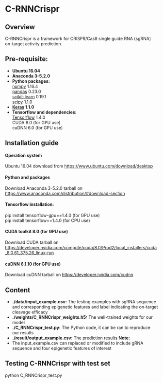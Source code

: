 # C-RNNCrispr 
## Overview
C-RNNCrispr is a framework for CRISPR/Cas9 single guide RNA (sgRNA) on-target activity prediction.

## Pre-requisite:  
* **Ubuntu 16.04**
* **Anaconda 3-5.2.0**
* **Python packages:**   
  [numpy](https://numpy.org/) 1.16.4  
  [pandas](https://pandas.pydata.org/) 0.23.0  
  [scikit-learn](https://scikit-learn.org/stable/) 0.19.1  
  [scipy](https://www.scipy.org/) 1.1.0  
 * **[Keras](https://keras.io/) 1.1.0**    
 * **Tensorflow and dependencies:**   
  [Tensorflow](https://tensorflow.google.cn/) 1.4.0    
  CUDA 8.0 (for GPU use)    
  cuDNN 6.0 (for GPU use)    
  
## Installation guide
#### **Operation system**  
Ubuntu 16.04 download from https://www.ubuntu.com/download/desktop  
#### **Python and packages**  
Download Anaconda 3-5.2.0 tarball on https://www.anaconda.com/distribution/#download-section  
#### **Tensorflow installation:**  
pip install tensorflow-gpu==1.4.0 (for GPU use)  
pip install tensorflow==1.4.0 (for CPU use)  
#### **CUDA toolkit 8.0 (for GPU use)**     
Download CUDA tarball on https://developer.nvidia.com/compute/cuda/8.0/Prod2/local_installers/cuda_8.0.61_375.26_linux-run  
#### **cuDNN 6.1.10 (for GPU use)**      
Download cuDNN tarball on https://developer.nvidia.com/cudnn  

## Content
* **./data/input_example.csv:** The testing examples with sgRNA sequence and corresponding epigenetic features and label indicating the on-target cleavage efficacy  
* **./weights/C_RNNCrispr_weights.h5:** The well-trained weights for our model    
* **./C_RNNCrispr_test.py:** The Python code, it can be ran to reproduce our results
* **./result/output_example.csv:** The prediction results
**Note:**  
* The input_example.csv can replaced or modified to include gRNA sequence and four epigenetic features of interest  

## Testing C-RNNCrispr with test set
python C_RNNCrispr_test.py

